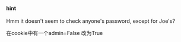 #### hint
Hmm it doesn't seem to check anyone's password, except for Joe's?

在cookie中有一个admin=False
改为True